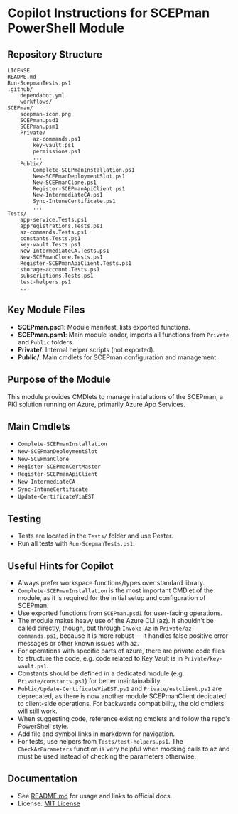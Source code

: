 # Copilot Instructions for SCEPman PowerShell Module

## Repository Structure

```
LICENSE
README.md
Run-ScepmanTests.ps1
.github/
    dependabot.yml
    workflows/
SCEPman/
    scepman-icon.png
    SCEPman.psd1
    SCEPman.psm1
    Private/
        az-commands.ps1
        key-vault.ps1
        permissions.ps1
        ...
    Public/
        Complete-SCEPmanInstallation.ps1
        New-SCEPmanDeploymentSlot.ps1
        New-SCEPmanClone.ps1
        Register-SCEPmanApiClient.ps1
        New-IntermediateCA.ps1
        Sync-IntuneCertificate.ps1
        ...
Tests/
    app-service.Tests.ps1
    appregistrations.Tests.ps1
    az-commands.Tests.ps1
    constants.Tests.ps1
    key-vault.Tests.ps1
    New-IntermediateCA.Tests.ps1
    New-SCEPmanClone.Tests.ps1
    Register-SCEPmanApiClient.Tests.ps1
    storage-account.Tests.ps1
    subscriptions.Tests.ps1
    test-helpers.ps1
    ...
```

## Key Module Files

- **SCEPman.psd1**: Module manifest, lists exported functions.
- **SCEPman.psm1**: Main module loader, imports all functions from `Private` and `Public` folders.
- **Private/**: Internal helper scripts (not exported).
- **Public/**: Main cmdlets for SCEPman configuration and management.

## Purpose of the Module

This module provides CMDlets to manage installations of the SCEPman, a PKI solution running on Azure, primarily Azure App Services.

## Main Cmdlets

- `Complete-SCEPmanInstallation`
- `New-SCEPmanDeploymentSlot`
- `New-SCEPmanClone`
- `Register-SCEPmanCertMaster`
- `Register-SCEPmanApiClient`
- `New-IntermediateCA`
- `Sync-IntuneCertificate`
- `Update-CertificateViaEST`

## Testing

- Tests are located in the `Tests/` folder and use Pester.
- Run all tests with `Run-ScepmanTests.ps1`.

## Useful Hints for Copilot

- Always prefer workspace functions/types over standard library.
- `Complete-SCEPmanInstallation` is the most important CMDlet of the module, as it is required for the initial setup and configuration of SCEPman.
- Use exported functions from `SCEPman.psd1` for user-facing operations.
- The module makes heavy use of the Azure CLI (az). It shouldn't be called directly, though, but through `Invoke-Az` in `Private/az-commands.ps1`, because it is more robust -- it handles false positive error messages or other known issues with az.
- For operations with specific parts of azure, there are private code files to structure the code, e.g. code related to Key Vault is in `Private/key-vault.ps1`.
- Constants should be defined in a dedicated module (e.g. `Private/constants.ps1`) for better maintainability.
- `Public/Update-CertificateViaEST.ps1` and `Private/estclient.ps1` are deprecated, as there is now another module SCEPmanClient dedicated to client-side operations. For backwards compatibility, the old cmdlets will still work.
- When suggesting code, reference existing cmdlets and follow the repo's PowerShell style.
- Add file and symbol links in markdown for navigation.
- For tests, use helpers from `Tests/test-helpers.ps1`. The `CheckAzParameters` function is very helpful when mocking calls to az and must be used instead of checking the parameters otherwise.

## Documentation

- See [README.md](README.md) for usage and links to official docs.
- License: [MIT License](LICENSE)